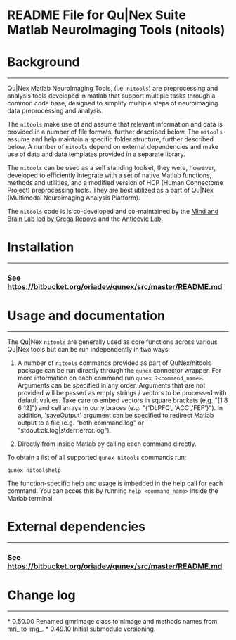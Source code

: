 # README File for Qu|Nex Suite Matlab NeuroImaging Tools (nitools)

Background
==========
---

Qu|Nex Matlab NeuroImaging Tools, (i.e. `nitools`) are preprocessing and 
analysis tools developed in matlab that support multiple 
tasks through a common code base, designed to simplify multiple steps of 
neuroimaging data preprocessing and analysis.

The `nitools` make use of and assume that relevant information and data
is provided in a number of file formats, further described below. The `nitools` 
assume and help maintain a specific folder structure, further described below.
A number of `nitools` depend on external dependencies and make use of data and
data templates provided in a separate library.

The `nitools` can be used as a self standing toolset, they were, however,
developed to efficiently integrate with a set of native Matlab functions, methods and
utilities, and a modified version of HCP (Human Connectome Project)
preprocessing tools. They are best utilized as a part of Qu|Nex (Multimodal
Neuroimaging Analysis Platform).

The `nitools` code is is co-developed and co-maintained by the 
[Mind and Brain Lab led by Grega Repovs](http://psy.ff.uni-lj.si/mblab/en) 
and the [Anticevic Lab](http://anticeviclab.yale.edu/).


Installation
============
---

### See https://bitbucket.org/oriadev/qunex/src/master/README.md


Usage and documentation
=======================
---
The Qu|Nex `nitools` are generally used as core functions across 
various Qu|Nex tools but can be run independently in two ways:

1. A number of `nitools` commands provided as part of QuNex/nitools package can be 
run directly through the `qunex` connector wrapper. 
For more information on each command run `qunex ?<command_name>`. 
Arguments can be specified in any order. Arguments that are not provided will 
be passed as empty strings / vectors to be processed with default values. 
Take care to embed vectors in square brackets (e.g. "[1 8 6 12]") and cell arrays 
in curly braces (e.g. "{'DLPFC', 'ACC','FEF'}"). 
In addition, 'saveOutput' argument can be specified to redirect Matlab
output to a file (e.g. "both:command.log" or "stdout:ok.log|stderr:error.log").

2. Directly from inside Matlab by calling each command directly.  

To obtain a list of all supported `qunex nitools` commands run:

`qunex nitoolshelp`

The function-specific help and usage is imbedded in the help call for each command.
You can acces this by running `help <command_name>` inside the Matlab terminal. 


External dependencies
=====================
---

### See https://bitbucket.org/oriadev/qunex/src/master/README.md


Change log
==========
---

* 0.50.00 Renamed gmrimage class to nimage and methods names from mri_ to img_.
* 0.49.10 Initial submodule versioning.

[Mind and Brain Lab]: http://mblab.si
[Anticevic Lab]: http://anticeviclab.yale.edu
